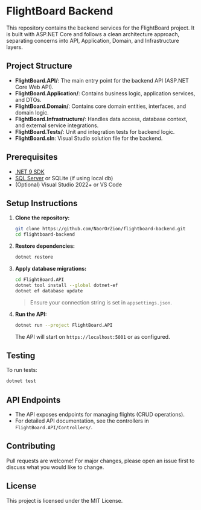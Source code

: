 # FlightBoard Backend

This repository contains the backend services for the FlightBoard project. It is built with ASP.NET Core and follows a clean architecture approach, separating concerns into API, Application, Domain, and Infrastructure layers.

## Project Structure

- **FlightBoard.API/**: The main entry point for the backend API (ASP.NET Core Web API).
- **FlightBoard.Application/**: Contains business logic, application services, and DTOs.
- **FlightBoard.Domain/**: Contains core domain entities, interfaces, and domain logic.
- **FlightBoard.Infrastructure/**: Handles data access, database context, and external service integrations.
- **FlightBoard.Tests/**: Unit and integration tests for backend logic.
- **FlightBoard.sln**: Visual Studio solution file for the backend.

## Prerequisites

- [.NET 9 SDK](https://dotnet.microsoft.com/en-us/download/dotnet/9.0)
- [SQL Server](https://www.microsoft.com/en-us/sql-server/sql-server-downloads) or SQLite (if using local db)
- (Optional) Visual Studio 2022+ or VS Code

## Setup Instructions

1. **Clone the repository:**

   ```sh
   git clone https://github.com/NaorOrZion/flightboard-backend.git
   cd flightboard-backend
   ```

2. **Restore dependencies:**

   ```sh
   dotnet restore
   ```

3. **Apply database migrations:**

   ```sh
   cd FlightBoard.API
   dotnet tool install --global dotnet-ef
   dotnet ef database update
   ```

   > Ensure your connection string is set in `appsettings.json`.

4. **Run the API:**
   ```sh
   dotnet run --project FlightBoard.API
   ```
   The API will start on `https://localhost:5001` or as configured.

## Testing

To run tests:

```sh
dotnet test
```

## API Endpoints

- The API exposes endpoints for managing flights (CRUD operations).
- For detailed API documentation, see the controllers in `FlightBoard.API/Controllers/`.

## Contributing

Pull requests are welcome! For major changes, please open an issue first to discuss what you would like to change.

## License

This project is licensed under the MIT License.
